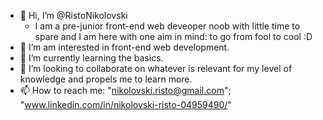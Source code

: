 - 👋 Hi, I’m @RistoNikolovski
   - I am a pre-junior front-end web deveoper noob with little time to spare and I am here with one aim in mind: to go from fool to cool :D
- 👀 I’m am interested in front-end web development.
- 🌱 I’m currently learning the basics.
- 💞️ I’m looking to collaborate on whatever is relevant for my level of knowledge and propels me to learn more.
- 📫 How to reach me: "nikolovski.risto@gmail.com"; "www.linkedin.com/in/nikolovski-risto-04959490/"

<!---
RistoNikolovski/RistoNikolovski is a ✨ special ✨ repository because its `README.md` (this file) appears on your GitHub profile.
You can click the Preview link to take a look at your changes.
--->
